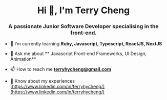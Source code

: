 <h1 align="center">Hi 👋, I'm Terry Cheng</h1>
<h3 align="center">A passionate Junior Software Developer specialising in the front-end.</h3>

- 🌱 I’m currently learning **Ruby, Javascript, Typescript, ReactJS, NextJS**

- 💬 Ask me about ** Javascript Front-end Frameworks, UI Design, Animation**

- 📫 How to reach me **terryhycheng@gmail.com**

- 📄 Know about my experiences [https://www.linkedin.com/in/terryhycheng/](https://www.linkedin.com/in/terryhycheng/)
